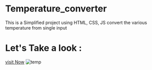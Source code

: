 # Temperature_converter
This is a Simplified project using HTML, CSS, JS convert the various temperature from single input

# Let's Take a look :
[visit Now](https://princesingh779.github.io/Temperature_converter/)
![temp](https://github.com/princesingh779/Temperature_converter/assets/112804351/3f104f9c-3714-4fc0-a88a-99608073c61f)
